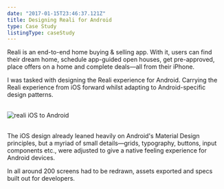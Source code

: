 ```yaml
---
date: "2017-01-15T23:46:37.121Z"
title: Designing Reali for Android
type: Case Study
listingType: caseStudy
---
```


Reali is an end-to-end home buying & selling app. With it, users can find their dream home, schedule app-guided open houses, get pre-approved, place offers on a home and complete deals—all from their iPhone.

I was tasked with designing the Reali experience for Android. Carrying the Reali experience from iOS forward whilst adapting to Android-specific design patterns.

<br>

<section>
<img alt="reali iOS to Android" src="/images/reali/reali_change.png" class="wide">
</section>

<br>

The iOS design already leaned heavily on Android's Material Design principles, but a myriad of small details—grids, typography, buttons, input components etc., were adjusted to give a native feeling experience for Android devices.

In all around 200 screens had to be redrawn, assets exported and specs built out for developers.